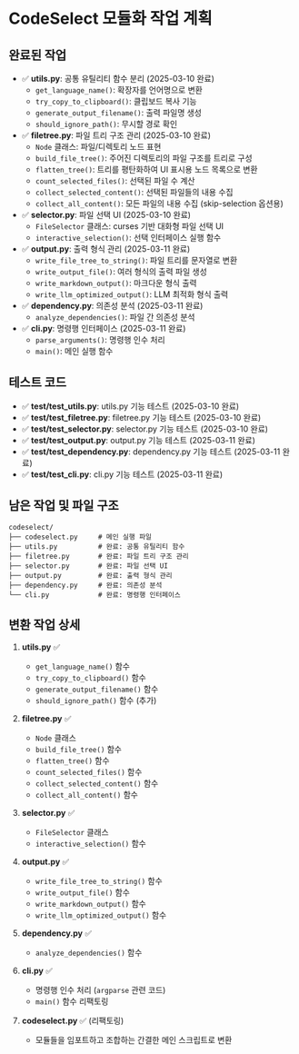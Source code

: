# CodeSelect 모듈화 작업 계획

## 완료된 작업
- ✅ **utils.py**: 공통 유틸리티 함수 분리 (2025-03-10 완료)
  - `get_language_name()`: 확장자를 언어명으로 변환
  - `try_copy_to_clipboard()`: 클립보드 복사 기능
  - `generate_output_filename()`: 출력 파일명 생성
  - `should_ignore_path()`: 무시할 경로 확인
- ✅ **filetree.py**: 파일 트리 구조 관리 (2025-03-10 완료)
  - `Node` 클래스: 파일/디렉토리 노드 표현
  - `build_file_tree()`: 주어진 디렉토리의 파일 구조를 트리로 구성
  - `flatten_tree()`: 트리를 평탄화하여 UI 표시용 노드 목록으로 변환
  - `count_selected_files()`: 선택된 파일 수 계산
  - `collect_selected_content()`: 선택된 파일들의 내용 수집
  - `collect_all_content()`: 모든 파일의 내용 수집 (skip-selection 옵션용)
- ✅ **selector.py**: 파일 선택 UI (2025-03-10 완료)
  - `FileSelector` 클래스: curses 기반 대화형 파일 선택 UI
  - `interactive_selection()`: 선택 인터페이스 실행 함수
- ✅ **output.py**: 출력 형식 관리 (2025-03-11 완료)
  - `write_file_tree_to_string()`: 파일 트리를 문자열로 변환
  - `write_output_file()`: 여러 형식의 출력 파일 생성 
  - `write_markdown_output()`: 마크다운 형식 출력
  - `write_llm_optimized_output()`: LLM 최적화 형식 출력
- ✅ **dependency.py**: 의존성 분석 (2025-03-11 완료)
  - `analyze_dependencies()`: 파일 간 의존성 분석
- ✅ **cli.py**: 명령행 인터페이스 (2025-03-11 완료)
  - `parse_arguments()`: 명령행 인수 처리
  - `main()`: 메인 실행 함수

## 테스트 코드
- ✅ **test/test_utils.py**: utils.py 기능 테스트 (2025-03-10 완료)
- ✅ **test/test_filetree.py**: filetree.py 기능 테스트 (2025-03-10 완료)
- ✅ **test/test_selector.py**: selector.py 기능 테스트 (2025-03-10 완료)
- ✅ **test/test_output.py**: output.py 기능 테스트 (2025-03-11 완료)
- ✅ **test/test_dependency.py**: dependency.py 기능 테스트 (2025-03-11 완료)
- ✅ **test/test_cli.py**: cli.py 기능 테스트 (2025-03-11 완료)

## 남은 작업 및 파일 구조
```
codeselect/
├── codeselect.py     # 메인 실행 파일
├── utils.py          # 완료: 공통 유틸리티 함수 
├── filetree.py       # 완료: 파일 트리 구조 관리
├── selector.py       # 완료: 파일 선택 UI 
├── output.py         # 완료: 출력 형식 관리
├── dependency.py     # 완료: 의존성 분석
└── cli.py            # 완료: 명령행 인터페이스
```

## 변환 작업 상세
1. **utils.py** ✅
   - `get_language_name()` 함수
   - `try_copy_to_clipboard()` 함수
   - `generate_output_filename()` 함수
   - `should_ignore_path()` 함수 (추가)

2. **filetree.py** ✅
   - `Node` 클래스
   - `build_file_tree()` 함수
   - `flatten_tree()` 함수 
   - `count_selected_files()` 함수
   - `collect_selected_content()` 함수
   - `collect_all_content()` 함수

3. **selector.py** ✅
   - `FileSelector` 클래스
   - `interactive_selection()` 함수

4. **output.py** ✅
   - `write_file_tree_to_string()` 함수
   - `write_output_file()` 함수
   - `write_markdown_output()` 함수
   - `write_llm_optimized_output()` 함수

5. **dependency.py** ✅
   - `analyze_dependencies()` 함수

6. **cli.py** ✅
   - 명령행 인수 처리 (`argparse` 관련 코드)
   - `main()` 함수 리팩토링

7. **codeselect.py** ✅ (리팩토링)
   - 모듈들을 임포트하고 조합하는 간결한 메인 스크립트로 변환